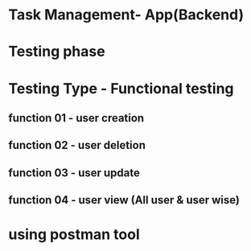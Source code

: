 # Task Management- App(Backend)
 
# Testing phase

# Testing Type - Functional testing

## function 01 - user creation
## function 02 - user deletion
## function 03 - user update
## function 04 - user view (All user & user wise)


# using postman tool
